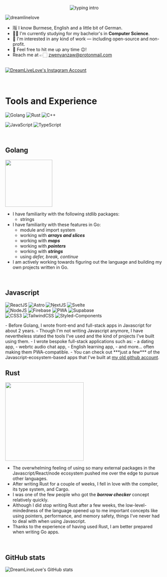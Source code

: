 <p align="center">
<img src="https://readme-typing-svg.herokuapp.com?color=08CE90&center=true&vCenter=true&lines=My+name's+Zwe+Nyan+Zaw.;a+Software+Engineer/+Student." alt="typing intro">
</p>
<p align="left"> <img src="https://komarev.com/ghpvc/?username=dreamlinelove&label=Profile%20views&color=0e75b6&style=flat-square" alt="dreamlinelove" /></p>

- 🈯 I know Burmese, English and a little bit of German.
- 👨‍🎓 I'm currently studying for my bachelor's in **Computer Science**.
- 🔎 I'm interested in any kind of work — including open-source and non-profit.
- 💬 Feel free to hit me up any time 😉! 
- Reach me at 👉🏻 zwenyanzaw@protonmail.com
<br>
<a href="https://linkedin.com/dreamlinelove" target="blank"><img align="center" src="https://img.shields.io/badge/Linkedin-0072b1.svg?style=for-the-badge&logo=LinkedIn&logoColor=white" alt="DreamLiveLove's Instagram Account" /></a>
<br>
<br>
<br>
<!---
- 🔭 I’m currently studying my bachelor's in **Computer Science**
--->

<!---
- 🚀 My current domain is **Server and Backend engineering**, although I have done a lot of frontend 
--->

<!---
- 🤔 So in a way I can do **both** frontend and backend
--->

<!---
- 💬 Ask me about **Rust, Golang, Javascript, and React**
--->

<!---
- 🌱 I’m currently learning **full-stack engineering**
--->

<!---
- 📫 Reach me at 👉🏻 **zwenyanzaw@protonmail.com**
--->

<!---
<h3 align="left">Connect with me:</h3>
<p align="left">
<a href="https://fb.com/dreamlinelove.dev" target="blank"><img align="center" src="https://img.shields.io/badge/Facebook-1877F2.svg?style=for-the-badge&logo=Facebook&logoColor=white" alt="DreamLiveLove's Facebook Account" /></a>
<a href="https://codepen.io/dreamlinelove" target="blank"><img align="center" src="https://img.shields.io/badge/CodePen-000000.svg?style=for-the-badge&logo=CodePen&logoColor=white" alt="DreamLiveLove's Codepen Account" /></a>
<a href="https://dev.to/dreamlinelove" target="blank"><img align="center" src="https://img.shields.io/badge/dev.to-0A0A0A.svg?style=for-the-badge&logo=devdotto&logoColor=white" alt="DreamLiveLove's Dev.to Account"/></a>
<a href="https://instagram.com/dreamlinelove.dev" target="blank"><img align="center" src="https://img.shields.io/badge/Instagram-E4405F.svg?style=for-the-badge&logo=Instagram&logoColor=white" alt="DreamLiveLove's Instagram Account" /></a>
--->

<!--
</p>
--->


# Tools and Experience
<p>
  <img src="https://img.shields.io/badge/Go-00ADD8?style=for-the-badge&logo=go&logoColor=white" alt="Golang">
  <img src="https://img.shields.io/badge/Rust-000000?style=for-the-badge&logo=rust&logoColor=white" alt="Rust">
  <img src="https://img.shields.io/badge/C%2B%2B-00599C?style=for-the-badge&logo=c%2B%2B&logoColor=white" alt="C++">
</p>
<p>
  <img src="https://img.shields.io/badge/JavaScript-F7DF1E.svg?style=for-the-badge&logo=JavaScript&logoColor=black" alt="JavaScript">
  <img src="https://img.shields.io/badge/TypeScript-3178C6.svg?style=for-the-badge&logo=TypeScript&logoColor=white" alt="TypeScript">
</p>
<br>

## Golang
<img src="https://www.golinuxcloud.com/wp-content/uploads/goher2-1-218x300.jpg" width="150px" />

<!--
- I have been coding in Go for a little over a month now, exploring the language, its syntax and the standard library.
--->
- I have familiarity with the following stdlib packages:
	-  strings
- I have familiarity with these features in Go:
	- module and import system
	- working with ***arrays and slices***
	- working with ***maps***
	- working with ***pointers***
	- working with ***strings***
	- using *defer, break, continue*
- I am actively working towards figuring out the language and building my own projects written in Go.
<br>

## Javascript
<p>
  <img src="https://img.shields.io/badge/React-61DAFB.svg?style=for-the-badge&logo=React&logoColor=black" alt="ReactJS">
  <img src="https://img.shields.io/badge/Astro-FF5D01.svg?style=for-the-badge&logo=astro&logoColor=white" alt="Astro">
  <img src="https://img.shields.io/badge/Next.js-000000.svg?style=for-the-badge&logo=nextdotjs&logoColor=white" alt="NextJS">
  <img src="https://img.shields.io/badge/Svelte-fff000.svg?style=for-the-badge&logo=Svelte&logoColor=**#aa1e1e**" alt="Svelte">
 <br>
  <img src="https://img.shields.io/badge/Node.js-339933.svg?style=for-the-badge&logo=nodedotjs&logoColor=white" alt="NodeJS">
  <img src="https://img.shields.io/badge/Firebase-f5820d.svg?style=for-the-badge&logo=Firebase&logoColor=white" alt="Firebase">
  <img src="https://img.shields.io/badge/PWA-5A0FC8.svg?style=for-the-badge&logo=PWA&logoColor=white" alt="PWA">
  <img src="https://img.shields.io/badge/Supabase-000000.svg?style=for-the-badge&logo=Supabase&logoColor=g" alt="Supabase">
<br>
  <img src="https://img.shields.io/badge/CSS3-1572B6.svg?style=for-the-badge&logo=CSS3&logoColor=white" alt="CSS3">
  <img src="https://img.shields.io/badge/Tailwind%20CSS-06B6D4.svg?style=for-the-badge&logo=Tailwind-CSS&logoColor=white" alt="TailwindCSS">
  <img src="https://img.shields.io/badge/styledcomponents-DB7093.svg?style=for-the-badge&logo=styled-components&logoColor=white" alt="Styled-Components">
 <br>
</p>
- Before Golang, I wrote front-end and full-stack apps in Javascript for about 2 years. 
- Though I'm not writing Javascript anymore, I have nevertheless stated the tools I've used and the kind of projects I've built using them.
- I wrote bespoke full-stack applications such as:
	- a dating app, 
	- webrtc audio chat app, 
	- English learning app,
	- and more... often making them PWA-compatible.
- You can check out ***just a few*** of the Javascript-ecosystem-based apps that I've built at <a href="https://github.com/dream-line-love/">my old github account</a>.
<br>

## Rust
<img src="https://rustacean.net/assets/rustacean-flat-gesture.png" width="250px" />

- The overwhelming feeling of using so many external packages in the Javascript/React/node ecosystem pushed me over the edge to pursue other languages.
- After writing Rust for a couple of weeks, I fell in love with the compiler, its type system, and Cargo. 
- I was one of the few people who got the ***borrow checker*** concept relatively quickly.
- Although I did stop writing Rust after a few weeks, the low-level-mindedness of the language opened up to me important concepts like using pointers, performance, and memory safety, things I've never had to deal with when using Javascript.
- Thanks to the experience of having used Rust, I am better prepared when writing Go apps.
<br>

## GitHub stats

<!---
<h2 align="left">Languages and Tools:</h3>
--->

<!--
<h2 align="left">Languages and Tools:</h2>
<h4 style="margin: 5px; display: block; background: red;">I'm interested in writing:</h4>


<p>
  <img src="https://img.shields.io/badge/Go-00ADD8?style=for-the-badge&logo=go&logoColor=white" alt="Golang">
  <img src="https://img.shields.io/badge/Rust-000000?style=for-the-badge&logo=rust&logoColor=white" alt="Rust">
  <img src="https://img.shields.io/badge/C%2B%2B-00599C?style=for-the-badge&logo=c%2B%2B&logoColor=white" alt="C++">
</p>
<h4 style="margin: 5px; display: block; background: red;">I am also familiar with</h4>

<p>
  <img src="https://img.shields.io/badge/JavaScript-F7DF1E.svg?style=for-the-badge&logo=JavaScript&logoColor=black" alt="JavaScript">
  <img src="https://img.shields.io/badge/TypeScript-3178C6.svg?style=for-the-badge&logo=TypeScript&logoColor=white" alt="TypeScript">
</p>

<h4 style="margin: 5px; display: block; background: red;">I have also written a lot of frontend stuff such as</h4>
<p>
  <img src="https://img.shields.io/badge/React-61DAFB.svg?style=for-the-badge&logo=React&logoColor=black" alt="ReactJS">
  <img src="https://img.shields.io/badge/Astro-FF5D01.svg?style=for-the-badge&logo=astro&logoColor=white" alt="Astro">
  <img src="https://img.shields.io/badge/Next.js-000000.svg?style=for-the-badge&logo=nextdotjs&logoColor=white" alt="NextJS">
 <br>
  <img src="https://img.shields.io/badge/CSS3-1572B6.svg?style=for-the-badge&logo=CSS3&logoColor=white" alt="CSS3">
  <img src="https://img.shields.io/badge/Tailwind%20CSS-06B6D4.svg?style=for-the-badge&logo=Tailwind-CSS&logoColor=white" alt="TailwindCSS">
  <img src="https://img.shields.io/badge/styledcomponents-DB7093.svg?style=for-the-badge&logo=styled-components&logoColor=white" alt="Styled-Components">
 <br>
  <img src="https://img.shields.io/badge/Node.js-339933.svg?style=for-the-badge&logo=nodedotjs&logoColor=white" alt="NodeJS">
  <img src="https://img.shields.io/badge/Markdown-000000.svg?style=for-the-badge&logo=Markdown&logoColor=white" alt="Markdown">
  <img src="https://img.shields.io/badge/PWA-5A0FC8.svg?style=for-the-badge&logo=PWA&logoColor=white" alt="PWA">
 <br>
</p>
--->

<!--
## 👉🏻 Reach me at
- ### 📫 zwenyanzaw@protonmail.com
- ### 💼 linkedin.me/zwenyanzaw
<a href="https://linkedin.com/dreamlinelove" target="blank"><img align="center" src="https://img.shields.io/badge/Linkedin-0072b1.svg?style=for-the-badge&logo=LinkedIn&logoColor=white" alt="DreamLiveLove's Instagram Account" /></a> 
<a href="https://linkedin.com/dreamlinelove" target="blank"><img align="center" src="https://img.shields.io/badge/Protonmail-0072b1.svg?style=for-the-badge&logo=LinkedIn&logoColor=white" alt="DreamLiveLove's Instagram Account" /></a> 
--->


![DreamLineLove's GitHub stats](https://github-readme-stats.vercel.app/api?username=dreamlinelove&theme=tokyonight)

<!--
**DreamLineLove/DreamLineLove** is a ✨ _special_ ✨ repository because its `README.md` (this file) appears on your GitHub profile.

Here are some ideas to get you started:

- 🔭 I’m currently working on ...
- 🌱 I’m currently learning ...
- 👯 I’m looking to collaborate on ...
- 🤔 I’m looking for help with ...
- 💬 Ask me about ...
- 📫 How to reach me: ...
- 😄 Pronouns: ...
- ⚡ Fun fact: ...
-->
